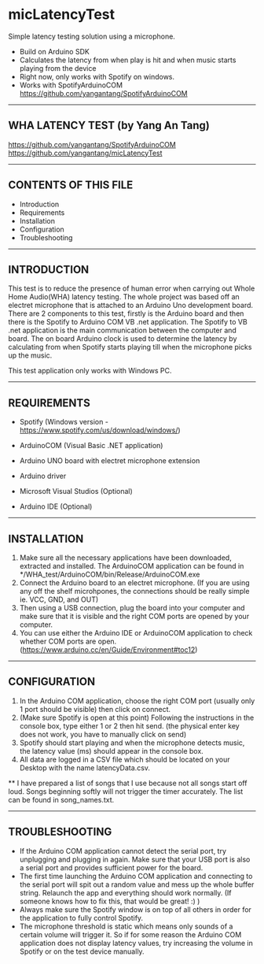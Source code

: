 # micLatencyTest
Simple latency testing solution using a microphone.

- Build on Arduino SDK
- Calculates the latency from when play is hit and when music starts playing from the device
- Right now, only works with Spotify on windows.
- Works with SpotifyArduinoCOM https://github.com/yangantang/SpotifyArduinoCOM

----------------
WHA LATENCY TEST (by Yang An Tang)
----------------
https://github.com/yangantang/SpotifyArduinoCOM
https://github.com/yangantang/micLatencyTest

---------------------
CONTENTS OF THIS FILE
---------------------
 * Introduction
 * Requirements
 * Installation
 * Configuration
 * Troubleshooting
 
------------
INTRODUCTION
------------
This test is to reduce the presence of human error when carrying out Whole Home Audio(WHA)
latency testing. The whole project was based off an electret microphone that is attached
to an Arduino Uno development board. There are 2 components to this test, firstly is the 
Arduino board and then there is the Spotify to Arduino COM VB .net application. The Spotify
to VB .net application is the main communication between the computer and board. The on board
Arduino clock is used to determine the latency by calculating from when Spotify starts playing
till when the microphone picks up the music.

This test application only works with Windows PC.

------------
REQUIREMENTS
------------
- Spotify (Windows version - https://www.spotify.com/us/download/windows/)
- ArduinoCOM (Visual Basic .NET application)
- Arduino UNO board with electret microphone extension
- Arduino driver

- Microsoft Visual Studios (Optional)
- Arduino IDE (Optional)

------------
INSTALLATION
------------
1) Make sure all the necessary applications have been downloaded, extracted and installed.
   The ArduinoCOM application can be found in */WHA_test/ArduinoCOM/bin/Release/ArduinoCOM.exe
2) Connect the Arduino board to an electret microphone. (If you are using any off the shelf
   microhpones, the connections should be really simple ie. VCC, GND, and OUT)
3) Then using a USB connection, plug the board into your computer and make sure that it is
   visible and the right COM ports are opened by your computer. 
4) You can use either the Arduino IDE or ArduinoCOM application to check whether COM ports 
   are open.(https://www.arduino.cc/en/Guide/Environment#toc12)
   
-------------
CONFIGURATION
-------------
1) In the Arduino COM application, choose the right COM port (usually only 1 port should be visible)
   then click on connect.
2) (Make sure Spotify is open at this point) Following the instructions in the console box, 
   type either 1 or 2 then hit send. (the physical enter key does not work, you have to manually
   click on send)
3) Spotify should start playing and when the microphone detects music, the latency value (ms)
   should appear in the console box.
4) All data are logged in a CSV file which should be located on your Desktop with the name
   latencyData.csv.

** I have prepared a list of songs that I use because not all songs start off loud. Songs beginning
   softly will not trigger the timer accurately. The list can be found in song_names.txt.
   
---------------
TROUBLESHOOTING
---------------
- If the Arduino COM application cannot detect the serial port, try unplugging and plugging in again.
  Make sure that your USB port is also a serial port and provides sufficient power for the board.
- The first time launching the Arduino COM application and connecting to the serial port will spit
  out a random value and mess up the whole buffer string. Relaunch the app and everything should
  work normally. (If someone knows how to fix this, that would be great! :) )
- Always make sure the Spotify window is on top of all others in order for the application to fully
  control Spotify.
- The microphone threshold is static which means only sounds of a certain volume will trigger it.
  So if for some reason the Arduino COM application does not display latency values, try 
  increasing the volume in Spotify or on the test device manually.  
